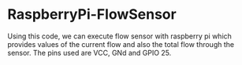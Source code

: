 # RaspberryPi-FlowSensor

Using this code, we can execute flow sensor with raspberry pi which provides values of the current flow and also the total flow through the sensor. The pins used are VCC, GNd and GPIO 25.
